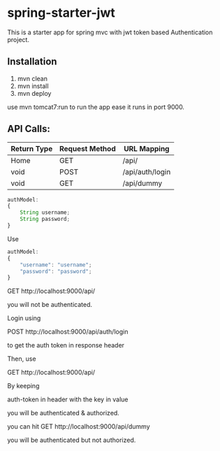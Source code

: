 # spring-starter-jwt

This is a starter app for spring mvc with jwt token based Authentication project.

## Installation 

1. mvn clean
2. mvn install
3. mvn deploy

use mvn tomcat7:run to run the app ease it runs in port 9000.

## API Calls:

|Return Type|Request Method|URL Mapping  |
|-----------|--------------|------------ |
|Home       |GET           |/api/        |
|void       |POST          |/api/auth/login |
|void       |GET           |/api/dummy   |


```javascript
authModel:
{
	String username;
	String password;
}
```
Use


```javascript
authModel:
{
	"username": "username";
	"password": "password";
}
```

GET  http://localhost:9000/api/

you will not be authenticated.

Login using

POST http://localhost:9000/api/auth/login

to get the auth token in response header

Then, use 

GET  http://localhost:9000/api/

By keeping 

auth-token in header with the key in value

you will be authenticated & authorized.

you can hit GET  http://localhost:9000/api/dummy

you will be authenticated but not authorized.
